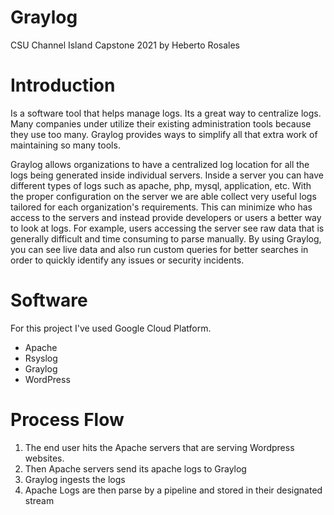 # Graylog

CSU Channel Island Capstone 2021
by Heberto Rosales


# Introduction
Is a software tool that helps manage logs. Its a great way to centralize logs. Many companies under utilize their existing administration tools because they use too many. Graylog provides ways to simplify all that extra work of maintaining so many tools. 

Graylog allows organizations to have a centralized log location for all the logs being generated inside individual servers. Inside a server you can have different types of logs such as apache, php, mysql, application, etc. With the proper configuration on the server we are able collect very useful logs tailored for each organization's requirements. This can minimize who has access to the servers and instead provide developers or users a better way to look at logs. For example, users accessing the server see raw data that is generally difficult and time consuming to parse manually. By using Graylog, you can see live data and also run custom queries for better searches in order to quickly identify any issues or security incidents.

# Software

For this project I've used Google Cloud Platform.

* Apache
* Rsyslog
* Graylog
* WordPress

# Process Flow

1. The end user hits the Apache servers that are serving Wordpress websites. 
2. Then Apache servers send its apache logs to Graylog
3. Graylog ingests the logs
4. Apache Logs are then parse by a pipeline and stored in their designated stream
